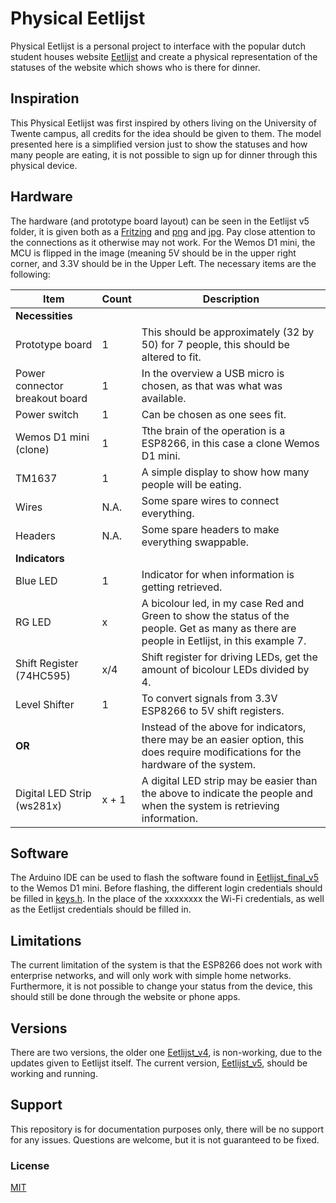 # Physical Eetlijst
Physical Eetlijst is a personal project to interface with the popular dutch student houses website [Eetlijst](https://eetlijst.nl/) and create a physical representation of the statuses of the website which shows who is there for dinner.

## Inspiration
This Physical Eetlijst was first inspired by others living on the University of Twente campus, all credits for the idea should be given to them.
The model presented here is a simplified version just to show the statuses and how many people are eating, it is not possible to sign up for dinner through this physical device.

## Hardware
The hardware (and prototype board layout) can be seen in the Eetlijst v5 folder, it is given both as a [Fritzing](Eetlijst_v5/Eetlijst.fzz) and [png](Eetlijst_v5/Eetlijst_Hardware%20Breadboard%20layout.png) and [jpg](Eetlijst_v5/Eetlijst_Hardware%20Breadboard%20layout.jpg).
Pay close attention to the connections as it otherwise may not work.
For the Wemos D1 mini, the MCU is flipped in the image (meaning 5V should be in the upper right corner, and 3.3V should be in the Upper Left.
The necessary items are the following:

**Item**   | **Count** | **Description**
------------- | ------------- | -------------
**Necessities** ||
Prototype board | 1 | This should be approximately (32 by 50) for 7 people, this should be altered to fit.
Power connector breakout board | 1 | In the overview a USB micro is chosen, as that was what was available.
Power switch | 1 | Can be chosen as one sees fit.
Wemos D1 mini (clone) | 1 |Tthe brain of the operation is a ESP8266, in this case a clone Wemos D1 mini.
TM1637 | 1 | A simple display to show how many people will be eating.
Wires |N.A.| Some spare wires to connect everything.
Headers |N.A.| Some spare headers to make everything swappable.
**Indicators** ||
Blue LED | 1 | Indicator for when information is getting retrieved.
RG LED | x | A bicolour led, in my case Red and Green to show the status of the people. Get as many as there are people in Eetlijst, in this example 7.
Shift Register (74HC595) | x/4 | Shift register for driving LEDs, get the amount of bicolour LEDs divided by 4.
Level Shifter | 1 | To convert signals from 3.3V ESP8266 to 5V shift registers.
**OR** | | Instead of the above for indicators, there may be an easier option, this does require modifications for the hardware of the system.
Digital LED Strip (ws281x) | x + 1 | A digital LED strip may be easier than the above to indicate the people and when the system is retrieving information.

## Software
The Arduino IDE can be used to flash the software found in [Eetlijst_final_v5](Eetlijst_v5/Eetlijst_final_v5) to the Wemos D1 mini.
Before flashing, the different login credentials should be filled in [keys.h](Eetlijst_v5/Eetlijst_final_v5/keys.h).
In the place of the xxxxxxxx the Wi-Fi credentials, as well as the Eetlijst credentials should be filled in.

## Limitations
The current limitation of the system is that the ESP8266 does not work with enterprise networks, and will only work with simple home networks.
Furthermore, it is not possible to change your status from the device, this should still be done through the website or phone apps.

## Versions
There are two versions, the older one [Eetlijst_v4](Eetlijst_v4), is non-working, due to the updates given to Eetlijst itself.
The current version, [Eetlijst_v5](Eetlijst_v5), should be working and running.

## Support
This repository is for documentation purposes only, there will be no support for any issues. Questions are welcome, but it is not guaranteed to be fixed.

### License
[MIT](https://choosealicense.com/licenses/mit/)
